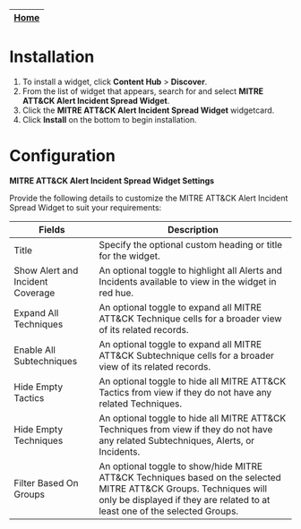 | [Home](../README.md) |
|--------------------------------------------|

# Installation
1. To install a widget, click **Content Hub** > **Discover**.
2. From the list of widget that appears, search for and select **MITRE ATT&CK Alert Incident Spread Widget**.
3. Click the **MITRE ATT&CK Alert Incident Spread Widget** widgetcard.
4. Click **Install** on the bottom to begin installation.

# Configuration
**MITRE ATT&CK Alert Incident Spread Widget Settings** 

Provide the following details to customize the MITRE ATT&CK Alert Incident Spread Widget to suit your requirements:

| Fields     | Description                              |
| ---------- | ---------------------------------------- |
| Title      | Specify the optional custom heading or title for the widget. |
| Show Alert and Incident Coverage | An optional toggle to highlight all Alerts and Incidents available to view in the widget in red hue. |
| Expand All Techniques | An optional toggle to expand all MITRE ATT&CK Technique cells for a broader view of its related records. |
| Enable All Subtechniques | An optional toggle to expand all MITRE ATT&CK Subtechnique cells for a broader view of its related records. |
| Hide Empty Tactics | An optional toggle to hide all MITRE ATT&CK Tactics from view if they do not have any related Techniques. |
| Hide Empty Techniques | An optional toggle to hide all MITRE ATT&CK Techniques from view if they do not have any related Subtechniques, Alerts, or Incidents. |
| Filter Based On Groups | An optional toggle to show/hide MITRE ATT&CK Techniques based on the selected MITRE ATT&CK Groups. Techniques will only be displayed if they are related to at least one of the selected Groups. |
